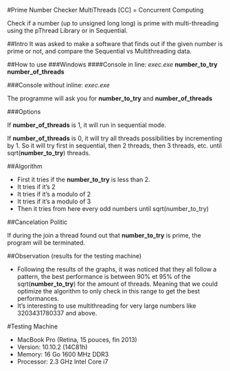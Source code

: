 #Prime Number Checker MultiThreads
[CC] = Concurrent Computing

Check if a number (up to unsigned long long) is prime with multi-threading using the pThread Library or in Sequential.

##Intro
It was asked to make a software that finds out if the given number is prime or not, and compare the Sequential vs Multithreading data.

##How to use
###Windows
####Console in line: 
*exec.exe* **number_to_try** **number_of_threads**###Console without inline:
*exec.exe*

The programme will ask you for **number_to_try** and **number_of_threads**

###Options

If **number_of_threads** is 1, it will run in sequential mode.If **number_of_threads** is 0, it will try all threads possibilities by incrementing by 1. So it will try first in sequential, then 2 threads, then 3 threads, etc. until sqrt(**number_to_try**) threads.

##Algorithm- First it tries if the **number_to_try** is less than 2.- It tries if it’s 2- It tries if it’s a modulo of 2- It tries if it’s a modulo of 3- Then it tries from here every odd numbers until sqrt(number_to_try)

##Cancelation PoliticIf during the join a thread found out that **number_to_try** is prime, the program will be terminated. ##Observation (results for the testing machine)- Following the results of the graphs, it was noticed that they all follow a pattern, the best performance is between 90% et 95% of the sqrt(**number_to_try**) for the amount of threads. Meaning that we could optimize the algorithm to only check in this range to get the best performances.- It’s interesting to use multithreading for very large numbers like 3203431780337 and above.

#Testing Machine
- MacBook Pro (Retina, 15 pouces, fin 2013)
- Version: 10.10.2 (14C81h)
- Memory: 16 Go 1600 MHz DDR3- Processor: 2.3 GHz Intel Core i7